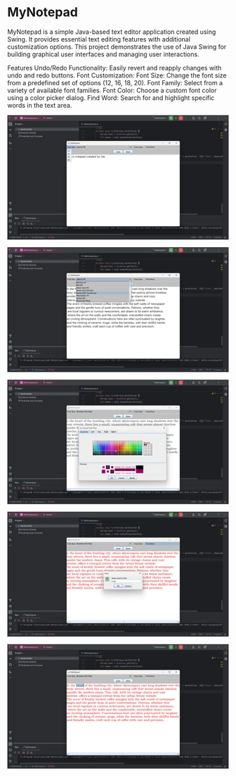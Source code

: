 <h1>MyNotepad</h1>
MyNotepad is a simple Java-based text editor application created using Swing. It provides essential text editing features with additional customization options. This project demonstrates the use of Java Swing for building graphical user interfaces and managing user interactions.

Features
Undo/Redo Functionality: Easily revert and reapply changes with undo and redo buttons.
Font Customization:
Font Size: Change the font size from a predefined set of options (12, 16, 18, 20).
Font Family: Select from a variety of available font families.
Font Color: Choose a custom font color using a color picker dialog.
Find Word: Search for and highlight specific words in the text area.

![text](two.png)

![text](three.png)

![text](four.png)

![text](five.png)

![text](six.png)

